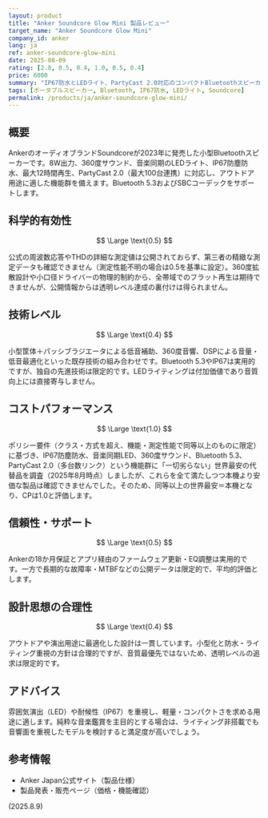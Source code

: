 ```yaml
---
layout: product
title: "Anker Soundcore Glow Mini 製品レビュー"
target_name: "Anker Soundcore Glow Mini"
company_id: anker
lang: ja
ref: anker-soundcore-glow-mini
date: 2025-08-09
rating: [2.8, 0.5, 0.4, 1.0, 0.5, 0.4]
price: 6000
summary: "IP67防水とLEDライト、PartyCast 2.0対応のコンパクトBluetoothスピーカー。音質は小型相応だが、同機能群での実売最安によりCPは高い。"
tags: [ポータブルスピーカー, Bluetooth, IP67防水, LEDライト, Soundcore]
permalink: /products/ja/anker-soundcore-glow-mini/
---
```


## 概要

AnkerのオーディオブランドSoundcoreが2023年に発売した小型Bluetoothスピーカーです。8W出力、360度サウンド、音楽同期のLEDライト、IP67防塵防水、最大12時間再生、PartyCast 2.0（最大100台連携）に対応し、アウトドア用途に適した機能群を備えます。Bluetooth 5.3およびSBCコーデックをサポートします。

## 科学的有効性

$$ \Large \text{0.5} $$

公式の周波数応答やTHDの詳細な測定値は公開されておらず、第三者の精緻な測定データも確認できません（測定性能不明の場合は0.5を基準に設定）。360度拡散設計や小口径ドライバーの物理的制約から、全帯域でのフラット再生は期待できませんが、公開情報からは透明レベル達成の裏付けは得られません。

## 技術レベル

$$ \Large \text{0.4} $$

小型筐体＋パッシブラジエータによる低音補助、360度音響、DSPによる音量・低音最適化といった既存技術の組み合わせです。Bluetooth 5.3やIP67は実用的ですが、独自の先進技術は限定的です。LEDライティングは付加価値であり音質向上には直接寄与しません。

## コストパフォーマンス

$$ \Large \text{1.0} $$

ポリシー要件（クラス・方式を超え、機能・測定性能で同等以上のものに限定）に基づき、IP67防塵防水、音楽同期LED、360度サウンド、Bluetooth 5.3、PartyCast 2.0（多台数リンク）という機能群に「一切劣らない」世界最安の代替品を調査（2025年8月時点）しましたが、これらを全て満たしつつ本機より安価な製品は確認できませんでした。そのため、同等以上の世界最安＝本機となり、CPは1.0と評価します。

## 信頼性・サポート

$$ \Large \text{0.5} $$

Ankerの18か月保証とアプリ経由のファームウェア更新・EQ調整は実用的です。一方で長期的な故障率・MTBFなどの公開データは限定的で、平均的評価とします。

## 設計思想の合理性

$$ \Large \text{0.4} $$

アウトドアや演出用途に最適化した設計は一貫しています。小型化と防水・ライティング重視の方針は合理的ですが、音質最優先ではないため、透明レベルの追求は限定的です。

## アドバイス

雰囲気演出（LED）や耐候性（IP67）を重視し、軽量・コンパクトさを求める用途に適します。純粋な音楽鑑賞を主目的とする場合は、ライティング非搭載でも音響面を重視したモデルを検討すると満足度が高いでしょう。

## 参考情報

- Anker Japan公式サイト（製品仕様）
- 製品発表・販売ページ（価格・機能確認）

(2025.8.9)


